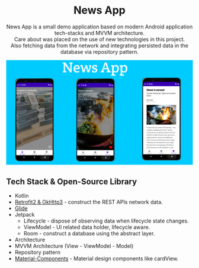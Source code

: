 <h1 align="center">News App</h1>

<p align="center">
News App is a small demo application based on modern Android application tech-stacks and MVVM architecture.<br>Care about was placed on the use of new technologies in this project.<br>
Also fetching data from the network and integrating persisted data in the database via repository pattern.
</p>

<p align="center">
<img src="/images/news.png"/>
</p>

## Tech Stack & Open-Source Library
- Kotlin
- [Retrofit2 & OkHttp3](https://github.com/square/retrofit) - construct the REST APIs network data.
- [Glide](https://github.com/bumptech/glide)
- Jetpack
  - Lifecycle - dispose of observing data when lifecycle state changes.
  - ViewModel - UI related data holder, lifecycle aware.
  - Room - construct a database using the abstract layer.
 - Architecture
  -  MVVM Architecture (View - ViewModel - Model)
  -  Repository pattern
  - [Material-Components](https://github.com/material-components/material-components-android) - Material design components like cardView.

